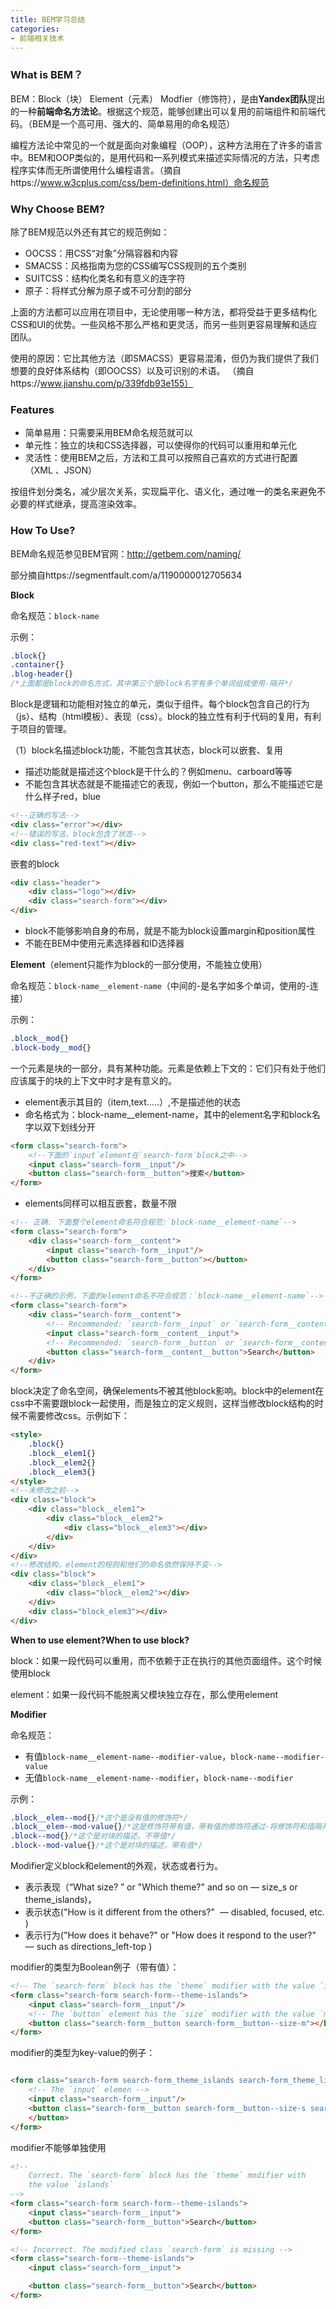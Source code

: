 ```yaml
---
title: BEM学习总结
categories: 
- 前端相关技术
---
```

### What is BEM？

BEM：Block（块） Element（元素） Modfier（修饰符），是由**Yandex团队**提出的一种**前端命名方法论**。根据这个规范，能够创建出可以复用的前端组件和前端代码。（BEM是一个高可用、强大的、简单易用的命名规范）

编程方法论中常见的一个就是面向对象编程（OOP），这种方法用在了许多的语言中。BEM和OOP类似的，是用代码和一系列模式来描述实际情况的方法，只考虑程序实体而无所谓使用什么编程语言。（摘自https://www.w3cplus.com/css/bem-definitions.html）命名规范

### Why Choose BEM?

除了BEM规范以外还有其它的规范例如：

- OOCSS：用CSS“对象”分隔容器和内容 
- SMACSS：风格指南为您的CSS编写CSS规则的五个类别 
- SUITCSS：结构化类名和有意义的连字符 
- 原子：将样式分解为原子或不可分割的部分 

上面的方法都可以应用在项目中，无论使用哪一种方法，都将受益于更多结构化CSS和UI的优势。一些风格不那么严格和更灵活，而另一些则更容易理解和适应团队。 

使用的原因：它比其他方法（即SMACSS）更容易混淆，但仍为我们提供了我们想要的良好体系结构（即OOCSS）以及可识别的术语。 （摘自https://www.jianshu.com/p/339fdb93e155）

### Features

- 简单易用：只需要采用BEM命名规范就可以
- 单元性：独立的块和CSS选择器，可以使得你的代码可以重用和单元化
- 灵活性：使用BEM之后，方法和工具可以按照自己喜欢的方式进行配置（XML 、JSON）

按组件划分类名，减少层次关系，实现扁平化、语义化，通过唯一的类名来避免不必要的样式继承，提高渲染效率。

### How To Use?

BEM命名规范参见BEM官网：http://getbem.com/naming/

部分摘自https://segmentfault.com/a/1190000012705634

**Block**

命名规范：`block-name`

示例：

```css
.block{}
.container{}
.blog-header{}
/*上面都是block的命名方式，其中第三个是block名字有多个单词组成使用-隔开*/
```

Block是逻辑和功能相对独立的单元，类似于组件。每个block包含自己的行为（js）、结构（html模板）、表现（css）。block的独立性有利于代码的复用，有利于项目的管理。

（1）block名描述block功能，不能包含其状态，block可以嵌套、复用

- 描述功能就是描述这个block是干什么的？例如menu、carboard等等
- 不能包含其状态就是不能描述它的表现，例如一个button，那么不能描述它是什么样子red，blue

```html
<!--正确的写法-->
<div class="error"></div>
<!--错误的写法，block包含了状态-->
<div class="red-text"></div>
```

嵌套的block

```html
<div class="header">
    <div class="logo"></div>
    <div class="search-form"></div>
</div>
```

- block不能够影响自身的布局，就是不能为block设置margin和position属性
- 不能在BEM中使用元素选择器和ID选择器

**Element**（element只能作为block的一部分使用，不能独立使用）

命名规范：`block-name__element-name`（中间的-是名字如多个单词，使用的-连接）

示例：

```css
.block__mod{}
.block-body__mod{}
```

一个元素是块的一部分，具有某种功能。元素是依赖上下文的：它们只有处于他们应该属于的块的上下文中时才是有意义的。

- element表示其目的（item,text.....）,不是描述他的状态
- 命名格式为：block-name__element-name，其中的element名字和block名字以双下划线分开

```html
<form class="search-form">
    <!--下面的`input`element在`search-form`block之中-->
    <input class="search-form__input"/>
    <button class="search-form__button">搜索</button>
</form>
```

- elements同样可以相互嵌套，数量不限

```html
<!-- 正确. 下面整个element命名符合规范:`block-name__element-name`-->
<form class="search-form">
    <div class="search-form__content">
        <input class="search-form__input"/>
        <button class="search-form__button"></button>
    </div>
</form>
```

```html
<!--不正确的示例，下面的element命名不符合规范：`block-name__element-name`-->
<form class="search-form">
    <div class="search-form__content">
        <!-- Recommended: `search-form__input` or `search-form__content-input` -->
        <input class="search-form__content__input">
        <!-- Recommended: `search-form__button` or `search-form__content-button` -->
        <button class="search-form__content__button">Search</button>
    </div>
</form>
```

block决定了命名空间，确保elements不被其他block影响。block中的element在css中不需要跟block一起使用，而是独立的定义规则，这样当修改block结构的时候不需要修改css。示例如下：

```html
<style>
    .block{}
    .block__elem1{}
    .block__elem2{}
    .block__elem3{}
</style>
<!--未修改之前-->
<div class="block">
    <div class="block__elem1">
        <div class="block__elem2">
            <div class="block__elem3"></div>
        </div>
    </div>
</div>
<!--修改结构，element的规则和他们的命名依然保持不变-->
<div class="block">
    <div class="block__elem1">
        <div class="block__elem2"></div>
    </div>
    <div class="block_elem3"></div>
</div>
```

**When to use element?When to use block?**

block：如果一段代码可以重用，而不依赖于正在执行的其他页面组件。这个时候使用block

element：如果一段代码不能脱离父模块独立存在，那么使用element

**Modifier**

命名规范：

- 有值`block-name__element-name--modifier-value`，`block-name--modifier-value`
- 无值`block-name__element-name--modifier`，`block-name--modifier`

示例：

```css
.block__elem--mod{}/*这个是没有值的修饰符*/
.block__elem--mod-value{}/*这是修饰符带有值，带有值的修饰符通过-将修饰符和值隔开key-value形式*/
.block--mod{}/*这个是对块的描述，不带值*/
.block--mod-value{}/*这个是对块的描述，带有值*/
```

Modifier定义block和element的外观，状态或者行为。

- 表示表现（“What size? ” or "Which theme?" and so on — size_s or theme_islands)，
- 表示状态("How is it different from the others?"  — disabled, focused, etc. )
- 表示行为("How does it behave?" or "How does it respond to the user?" — such as directions_left-top )

modifier的类型为Boolean例子（带有值）：

```html
<!-- The `search-form` block has the `theme` modifier with the value `islands` -->
<form class="search-form search-form--theme-islands">
    <input class="search-form__input"/>
    <!-- The `button` element has the `size` modifier with the value `m` -->
    <button class="search-form__button search-form__button--size-m"></button>
</form>
```

modifier的类型为key-value的例子：

```html

<form class="search-form search-form_theme_islands search-form_theme_lite">
    <!-- The `input` elemen -->
    <input class="search-form__input"/>
    <button class="search-form__button search-form__button--size-s search-form__button--size-m">
    </button>
</form>
```

modifier不能够单独使用

```html
<!--
    Correct. The `search-form` block has the `theme` modifier with
    the value `islands`
-->
<form class="search-form search-form--theme-islands">
    <input class="search-form__input">
    <button class="search-form__button">Search</button>
</form>

<!-- Incorrect. The modified class `search-form` is missing -->
<form class="search-form--theme-islands">
    <input class="search-form__input">

    <button class="search-form__button">Search</button>
</form>
```







 